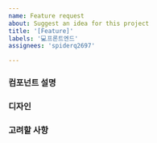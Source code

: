 ```yaml
---
name: Feature request
about: Suggest an idea for this project
title: '[Feature]'
labels: '💻프론트엔드'
assignees: 'spiderq2697'

---
```


### 컴포넌트 설명

### 디자인

### 고려할 사항
